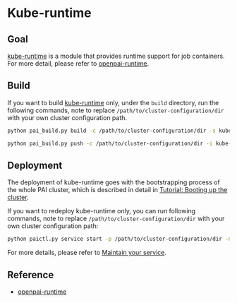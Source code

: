 # Kube-runtime

## Goal
[kube-runtime](https://github.com/microsoft/openpai-runtime) is a module that provides runtime support for job containers. For more detail, please refer to [openpai-runtime](https://github.com/microsoft/openpai-runtime).

## Build
If you want to build [kube-runtime](https://github.com/microsoft/openpai-runtime) only, under the `build` directory, run the following commands, note to replace `/path/to/cluster-configuration/dir` with your own cluster configuration path.

```sh
python pai_build.py build -c /path/to/cluster-configuration/dir -s kube-runtime

python pai_build.py push -c /path/to/cluster-configuration/dir -i kube-runtime
```

## Deployment

The deployment of kube-runtime goes with the bootstrapping process of the whole PAI cluster, which is described in detail in [Tutorial: Booting up the cluster](../pai-management/doc/distributed-deploy.md).

If you want to redeploy kube-runtime only, you can run following commands, note to replace `/path/to/cluster-configuration/dir` with your own cluster configuration path:

```sh
python paictl.py service start -p /path/to/cluster-configuration/dir -n kube-runtime
```
For more details, please refer to [Maintain your service](../paictl/paictl-manual.md#Service).


## Reference

- [openpai-runtime](https://github.com/microsoft/openpai-runtime)
